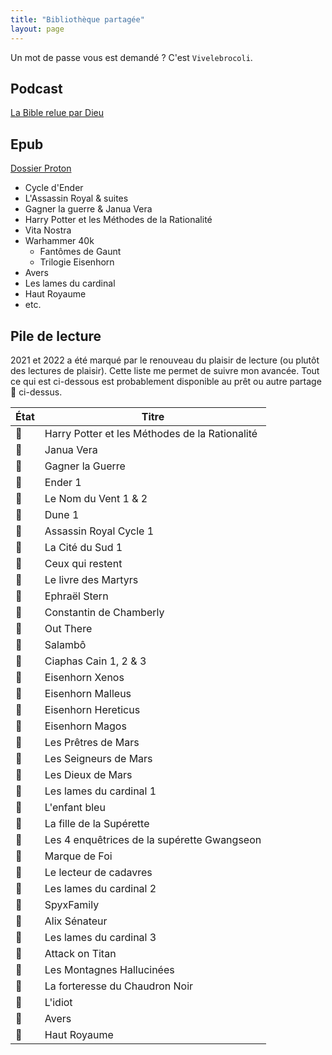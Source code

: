 ```yaml
---
title: "Bibliothèque partagée"
layout: page
---
```


Un mot de passe vous est demandé ? C'est `Vivelebrocoli`.

## Podcast

[La Bible relue par Dieu](https://drive.proton.me/urls/KPQH3SF69W#t6MjcUxgsenh)

## Epub

[Dossier Proton](https://drive.proton.me/urls/HVD02GVTVR#RN1gy6yDMbaQ)

- Cycle d'Ender
- L'Assassin Royal & suites
- Gagner la guerre & Janua Vera
- Harry Potter et les Méthodes de la Rationalité
- Vita Nostra
- Warhammer 40k
  - Fantômes de Gaunt
  - Trilogie Eisenhorn
- Avers
- Les lames du cardinal
- Haut Royaume
- etc.

## Pile de lecture
2021 et 2022 a été marqué par le renouveau du plaisir de lecture (ou plutôt des lectures de plaisir). Cette liste me permet de suivre mon avancée. Tout ce qui est ci-dessous est probablement disponible au prêt ou autre partage 🏴 ci-dessus.

État | Titre
---|---
📗 | Harry Potter et les Méthodes de la Rationalité
📗 | Janua Vera
📗 | Gagner la Guerre
📗 | Ender 1
📗 | Le Nom du Vent 1 & 2
📗 | Dune 1
📗 | Assassin Royal Cycle 1
📗 | La Cité du Sud 1
📗 | Ceux qui restent
📗 | Le livre des Martyrs
📗 | Ephraël Stern
📗 | Constantin de Chamberly
📗 | Out There
📗 | Salambô
📗 | Ciaphas Cain 1, 2 & 3
📗 | Eisenhorn Xenos
📗 | Eisenhorn Malleus
📗 | Eisenhorn Hereticus
📗 | Eisenhorn Magos
📗 | Les Prêtres de Mars
📗 | Les Seigneurs de Mars
📗 | Les Dieux de Mars
📗 | Les lames du cardinal 1
📗 | L'enfant bleu
📗 | La fille de la Supérette
📗 | Les 4 enquêtrices de la supérette Gwangseon
📗 | Marque de Foi
📗 | Le lecteur de cadavres
📖 | Les lames du cardinal 2
📕 | SpyxFamily
📕 | Alix Sénateur
📕 | Les lames du cardinal 3
📕 | Attack on Titan
📕 | Les Montagnes Hallucinées
📕 | La forteresse du Chaudron Noir
📕 | L'idiot
📕 | Avers
📕 | Haut Royaume


